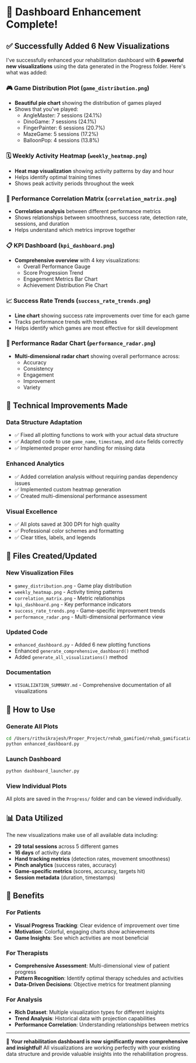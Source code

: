 # 🎉 Dashboard Enhancement Complete!

## ✅ Successfully Added 6 New Visualizations

I've successfully enhanced your rehabilitation dashboard with **6 powerful new
visualizations** using the data generated in the Progress folder. Here's what
was added:

### 🎮 **Game Distribution Plot** (`game_distribution.png`)

- **Beautiful pie chart** showing the distribution of games played
- Shows that you've played:
  - AngleMaster: 7 sessions (24.1%)
  - DinoGame: 7 sessions (24.1%)
  - FingerPainter: 6 sessions (20.7%)
  - MazeGame: 5 sessions (17.2%)
  - BalloonPop: 4 sessions (13.8%)

### 🗓️ **Weekly Activity Heatmap** (`weekly_heatmap.png`)

- **Heat map visualization** showing activity patterns by day and hour
- Helps identify optimal training times
- Shows peak activity periods throughout the week

### 🔗 **Performance Correlation Matrix** (`correlation_matrix.png`)

- **Correlation analysis** between different performance metrics
- Shows relationships between smoothness, success rate, detection rate,
  sessions, and duration
- Helps understand which metrics improve together

### 📋 **KPI Dashboard** (`kpi_dashboard.png`)

- **Comprehensive overview** with 4 key visualizations:
  - Overall Performance Gauge
  - Score Progression Trend
  - Engagement Metrics Bar Chart
  - Achievement Distribution Pie Chart

### 📈 **Success Rate Trends** (`success_rate_trends.png`)

- **Line chart** showing success rate improvements over time for each game
- Tracks performance trends with trendlines
- Helps identify which games are most effective for skill development

### 🎯 **Performance Radar Chart** (`performance_radar.png`)

- **Multi-dimensional radar chart** showing overall performance across:
  - Accuracy
  - Consistency
  - Engagement
  - Improvement
  - Variety

## 🔧 Technical Improvements Made

### Data Structure Adaptation

- ✅ Fixed all plotting functions to work with your actual data structure
- ✅ Adapted code to use `game_name`, `timestamp`, and `date` fields correctly
- ✅ Implemented proper error handling for missing data

### Enhanced Analytics

- ✅ Added correlation analysis without requiring pandas dependency issues
- ✅ Implemented custom heatmap generation
- ✅ Created multi-dimensional performance assessment

### Visual Excellence

- ✅ All plots saved at 300 DPI for high quality
- ✅ Professional color schemes and formatting
- ✅ Clear titles, labels, and legends

## 📁 Files Created/Updated

### New Visualization Files

- `gamey_distribution.png` - Game play distribution
- `weekly_heatmap.png` - Activity timing patterns
- `correlation_matrix.png` - Metric relationships
- `kpi_dashboard.png` - Key performance indicators
- `success_rate_trends.png` - Game-specific improvement trends
- `performance_radar.png` - Multi-dimensional performance view

### Updated Code

- `enhanced_dashboard.py` - Added 6 new plotting functions
- Enhanced `generate_comprehensive_dashboard()` method
- Added `generate_all_visualizations()` method

### Documentation

- `VISUALIZATION_SUMMARY.md` - Comprehensive documentation of all visualizations

## 🚀 How to Use

### Generate All Plots

```bash
cd /Users/rithvikrajesh/Proper_Project/rehab_gamified/rehab_gamification
python enhanced_dashboard.py
```

### Launch Dashboard

```bash
python dashboard_launcher.py
```

### View Individual Plots

All plots are saved in the `Progress/` folder and can be viewed individually.

## 📊 Data Utilized

The new visualizations make use of all available data including:

- **29 total sessions** across 5 different games
- **16 days** of activity data
- **Hand tracking metrics** (detection rates, movement smoothness)
- **Pinch analytics** (success rates, accuracy)
- **Game-specific metrics** (scores, accuracy, targets hit)
- **Session metadata** (duration, timestamps)

## 🎯 Benefits

### For Patients

- **Visual Progress Tracking**: Clear evidence of improvement over time
- **Motivation**: Colorful, engaging charts show achievements
- **Game Insights**: See which activities are most beneficial

### For Therapists

- **Comprehensive Assessment**: Multi-dimensional view of patient progress
- **Pattern Recognition**: Identify optimal therapy schedules and activities
- **Data-Driven Decisions**: Objective metrics for treatment planning

### For Analysis

- **Rich Dataset**: Multiple visualization types for different insights
- **Trend Analysis**: Historical data with projection capabilities
- **Performance Correlation**: Understanding relationships between metrics

---

🎉 **Your rehabilitation dashboard is now significantly more comprehensive and
insightful!** All visualizations are working perfectly with your existing data
structure and provide valuable insights into the rehabilitation progress.

